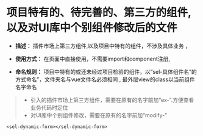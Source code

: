 # 项目特有的、待完善的、第三方的组件,以及对UI库中个别组件修改后的文件  

 - **描述：**  插件市场上第三方组件,以及项目中特有的组件，不涉及具体业务 ，

 - **使用方式：** 在页面中直接使用，不需要import和component注册, 

- **命名规则：** 项目中特有的或还未经过项目检验的组件，以“sel-具体组件名”的方式命名”，文件夹名与vue文件名必须相同 , 最外层view的class以当前组件名字命名
>- 引入的插件市场上第三方组件，需要在原有的名字前加“ex-”.方便查看业务代码时定位
>- 对UI库中个别组件修改，需要在原有的名字前加“modify-”

 ``` javascirpt
 <sel-dynamic-form></sel-dynamic-form>
 ```